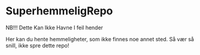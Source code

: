 # SuperhemmeligRepo
NB!!! Dette Kan Ikke Havne I feil hender

Her kan du hente hemmeligheter, som ikke finnes noe annet sted. Så vær så snill, ikke spre dette repo!
